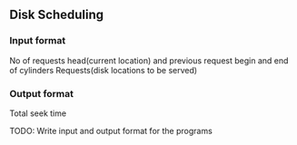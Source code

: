 ## Disk Scheduling

### Input format
No of requests
head(current location) and previous request
begin and end of cylinders
Requests(disk locations to be served)

### Output format
Total seek time

TODO: Write input and output format for the programs
